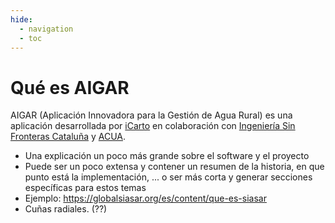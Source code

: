 ```yaml
---
hide:
  - navigation
  - toc
---
```


# Qué es AIGAR

AIGAR (Aplicación Innovadora para la Gestión de Agua Rural) es una aplicación desarrollada por [iCarto](https://icarto.es/) en colaboración con [Ingeniería Sin Fronteras Cataluña](https://esf-cat.org/) y [ACUA](https://acua.org.sv/).

- Una explicación un poco más grande sobre el software y el proyecto
- Puede ser un poco extensa y contener un resumen de la historia, en que punto está la implementación, ... o ser más corta y generar secciones específicas para estos temas
- Ejemplo: https://globalsiasar.org/es/content/que-es-siasar
- Cuñas radiales. (??)
